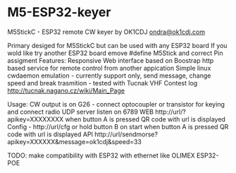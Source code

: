 # M5-ESP32-keyer

M5StickC - ESP32 remote CW keyer by OK1CDJ ondra@ok1cdj.com 

Primary desiged for M5StickC but can be used with any ESP32 board
If you wold like try another ESP32 board emove #define M5Stick and correct Pin assigment
Features:
          Responsive Web interface based on Boostrap
          http based service for remote control from another appication
          Simple linux cwdaemon emulation - currently support only, send message, change speed and break trasmition
                                          - tested with Tucnak VHF Contest log http://tucnak.nagano.cz/wiki/Main_Page

  Usage:
          CW output is on G26 - connect optocoupler or transistor for keying and connect radio
          UDP server listen on 6789
          WEB http://url/?apikey=XXXXXXXX when button A is pressed QR code with url is displayed
          Config - http://url/cfg or hold button B on start when button A is pressed QR code with url is displayed
          API http://url/sendmorse?apikey=XXXXXX&message=ok1cdj&speed=33

  TODO:
          make compatibility with ESP32 with ethernet like OLIMEX ESP32-POE
